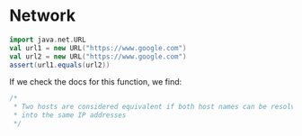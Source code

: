 # Network

```scala mdoc
import java.net.URL
val url1 = new URL("https://www.google.com")
val url2 = new URL("https://www.google.com")
assert(url1.equals(url2))
```

If we check the docs for this function, we find:
```java
/*
 * Two hosts are considered equivalent if both host names can be resolved
 * into the same IP addresses
 */
```